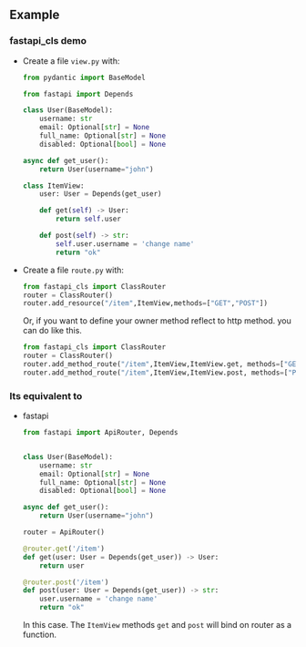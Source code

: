 ## Example

### fastapi_cls demo
- Create a file `view.py` with: 

    ```python
    from pydantic import BaseModel

    from fastapi import Depends

    class User(BaseModel):
        username: str
        email: Optional[str] = None
        full_name: Optional[str] = None
        disabled: Optional[bool] = None

    async def get_user():
        return User(username="john")

    class ItemView:
        user: User = Depends(get_user)

        def get(self) -> User:
            return self.user

        def post(self) -> str:
            self.user.username = 'change name'
            return "ok"
    
    ``` 
- Create a file `route.py` with: 
    ```python
    from fastapi_cls import ClassRouter 
    router = ClassRouter()
    router.add_resource("/item",ItemView,methods=["GET","POST"])    
    ``` 
    Or, if you want to define your owner method reflect to http method. you can do like this. 

    ```python
    from fastapi_cls import ClassRouter 
    router = ClassRouter()
    router.add_method_route("/item",ItemView,ItemView.get, methods=["GET"])    
    router.add_method_route("/item",ItemView,ItemView.post, methods=["POST"])    
    ```

###  Its equivalent to 
- fastapi
    ```python
    from fastapi import ApiRouter, Depends


    class User(BaseModel):
        username: str
        email: Optional[str] = None
        full_name: Optional[str] = None
        disabled: Optional[bool] = None

    async def get_user():
        return User(username="john")

    router = ApiRouter()

    @router.get('/item')
    def get(user: User = Depends(get_user)) -> User:
        return user

    @router.post('/item')
    def post(user: User = Depends(get_user)) -> str:
        user.username = 'change name'
        return "ok"
    ```

    In this case. The `ItemView` methods `get` and `post` will bind on router as a function.